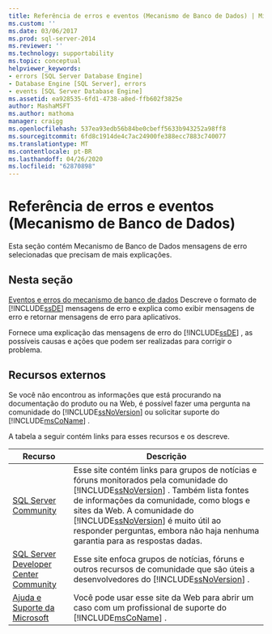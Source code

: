 ```yaml
---
title: Referência de erros e eventos (Mecanismo de Banco de Dados) | Microsoft Docs
ms.custom: ''
ms.date: 03/06/2017
ms.prod: sql-server-2014
ms.reviewer: ''
ms.technology: supportability
ms.topic: conceptual
helpviewer_keywords:
- errors [SQL Server Database Engine]
- Database Engine [SQL Server], errors
- events [SQL Server Database Engine]
ms.assetid: ea928535-6fd1-4738-a8ed-ffb602f3825e
author: MashaMSFT
ms.author: mathoma
manager: craigg
ms.openlocfilehash: 537ea93edb56b84be0cbeff5633b943252a98ff8
ms.sourcegitcommit: 6fd8c1914de4c7ac24900fe388ecc7883c740077
ms.translationtype: MT
ms.contentlocale: pt-BR
ms.lasthandoff: 04/26/2020
ms.locfileid: "62870898"
---
```

# <a name="errors-and-events-reference-database-engine"></a>Referência de erros e eventos (Mecanismo de Banco de Dados)

Esta seção contém Mecanismo de Banco de Dados mensagens de erro selecionadas que precisam de mais explicações.
  
## <a name="in-this-section"></a>Nesta seção  
 [Eventos e erros do mecanismo de banco de dados](database-engine-events-and-errors.md) Descreve o formato de [!INCLUDE[ssDE](../../includes/ssde-md.md)] mensagens de erro e explica como exibir mensagens de erro e retornar mensagens de erro para aplicativos.  
  
 Fornece uma explicação das mensagens de erro do [!INCLUDE[ssDE](../../includes/ssde-md.md)] , as possíveis causas e ações que podem ser realizadas para corrigir o problema.  
  
## <a name="external-resources"></a>Recursos externos  
 Se você não encontrou as informações que está procurando na documentação do produto ou na Web, é possível fazer uma pergunta na comunidade do [!INCLUDE[ssNoVersion](../../includes/ssnoversion-md.md)] ou solicitar suporte do [!INCLUDE[msCoName](../../includes/msconame-md.md)] .  
  
 A tabela a seguir contém links para esses recursos e os descreve.  
  
|Recurso|Descrição|  
|--------------|-----------------|  
|[SQL Server Community](https://go.microsoft.com/fwlink/?LinkId=42455)|Esse site contém links para grupos de notícias e fóruns monitorados pela comunidade do [!INCLUDE[ssNoVersion](../../includes/ssnoversion-md.md)] . Também lista fontes de informações da comunidade, como blogs e sites da Web. A comunidade do [!INCLUDE[ssNoVersion](../../includes/ssnoversion-md.md)] é muito útil ao responder perguntas, embora não haja nenhuma garantia para as respostas dadas.|  
|[SQL Server Developer Center Community](https://go.microsoft.com/fwlink/?LinkId=42456)|Esse site enfoca grupos de notícias, fóruns e outros recursos de comunidade que são úteis a desenvolvedores do [!INCLUDE[ssNoVersion](../../includes/ssnoversion-md.md)] .|  
|[Ajuda e Suporte da Microsoft](https://go.microsoft.com/fwlink/?linkid=16419)|Você pode usar esse site da Web para abrir um caso com um profissional de suporte do [!INCLUDE[msCoName](../../includes/msconame-md.md)] .|  
  
  

